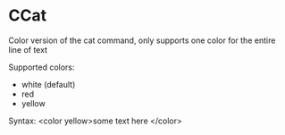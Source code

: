 # CCat
Color version of the cat command, only supports one color for the entire line of text

Supported colors:
- white (default)
- red
- yellow

Syntax: \<color yellow>some text here \</color>

